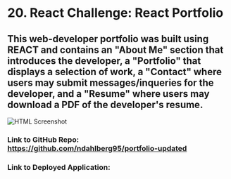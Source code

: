 # 20. React Challenge: React Portfolio

## This web-developer portfolio was built using REACT and contains an "About Me" section that introduces the developer, a "Portfolio" that displays a selection of work, a "Contact" where users may submit messages/inqueries for the developer, and a "Resume" where users may download a PDF of the developer's resume.

![HTML Screenshot](./src/images/screenshot.png)

### Link to GitHub Repo: https://github.com/ndahlberg95/portfolio-updated

### Link to Deployed Application: